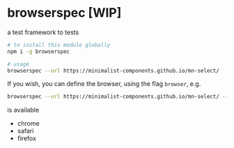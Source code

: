 # browserspec [WIP]

a test framework to tests

```sh
# to install this module globally
npm i -g browserspec
```

```sh
# usage
browserspec --url https://minimalist-components.github.io/mn-select/
```

If you wish, you can define the browser, using the flag `browser`, e.g.

```sh
browserspec --url https://minimalist-components.github.io/mn-select/ --browser chrome
```

is available

- chrome
- safari
- firefox
